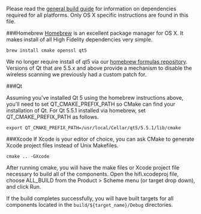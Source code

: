 Please read the [general build guide](BUILD.md) for information on dependencies required for all platforms. Only OS X specific instructions are found in this file.

###Homebrew
[Homebrew](http://brew.sh/) is an excellent package manager for OS X. It makes install of all High Fidelity dependencies very simple.

    brew install cmake openssl qt5

We no longer require install of qt5 via our [homebrew formulas repository](https://github.com/highfidelity/homebrew-formulas). Versions of Qt that are 5.5.x and above provide a mechanism to disable the wireless scanning we previously had a custom patch for.

###Qt

Assuming you've installed Qt 5 using the homebrew instructions above, you'll need to set QT_CMAKE_PREFIX_PATH so CMake can find your installation of Qt. For Qt 5.5.1 installed via homebrew, set QT_CMAKE_PREFIX_PATH as follows.

    export QT_CMAKE_PREFIX_PATH=/usr/local/Cellar/qt5/5.5.1/lib/cmake

###Xcode
If Xcode is your editor of choice, you can ask CMake to generate Xcode project files instead of Unix Makefiles.

    cmake .. -GXcode

After running cmake, you will have the make files or Xcode project file necessary to build all of the components. Open the hifi.xcodeproj file, choose ALL_BUILD from the Product > Scheme menu (or target drop down), and click Run.

If the build completes successfully, you will have built targets for all components located in the `build/${target_name}/Debug` directories.

